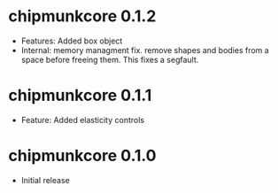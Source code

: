 
# chipmunkcore 0.1.2

* Features: Added box object
* Internal: memory managment fix. remove shapes and bodies from a space before
  freeing them.  This fixes a segfault.

# chipmunkcore 0.1.1

* Feature: Added elasticity controls

# chipmunkcore 0.1.0

* Initial release
